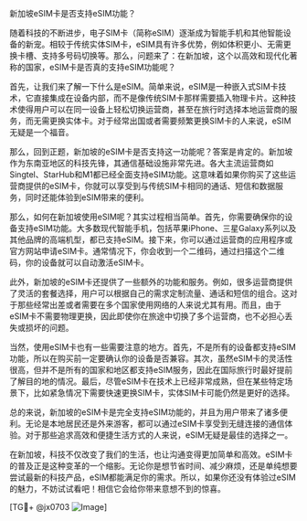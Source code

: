 新加坡eSIM卡是否支持eSIM功能？

随着科技的不断进步，电子SIM卡（简称eSIM）逐渐成为智能手机和其他智能设备的新宠。相较于传统实体SIM卡，eSIM具有许多优势，例如体积更小、无需更换卡槽、支持多号码切换等。那么，问题来了：在新加坡，这个以高效和现代化著称的国家，eSIM卡是否真的支持eSIM功能呢？

首先，让我们来了解一下什么是eSIM。简单来说，eSIM是一种嵌入式SIM卡技术，它直接集成在设备内部，而不是像传统SIM卡那样需要插入物理卡片。这种技术使得用户可以在同一设备上轻松切换运营商，甚至在旅行时选择本地运营商的服务，而无需更换实体卡。对于经常出国或者需要频繁更换SIM卡的人来说，eSIM无疑是一个福音。

那么，回到正题，新加坡的eSIM卡是否支持这一功能呢？答案是肯定的。新加坡作为东南亚地区的科技先锋，其通信基础设施非常先进。各大主流运营商如Singtel、StarHub和M1都已经全面支持eSIM功能。这意味着如果你购买了这些运营商提供的eSIM卡，你就可以享受到与传统SIM卡相同的通话、短信和数据服务，同时还能体验到eSIM带来的便利。

那么，如何在新加坡使用eSIM呢？其实过程相当简单。首先，你需要确保你的设备支持eSIM功能。大多数现代智能手机，包括苹果iPhone、三星Galaxy系列以及其他品牌的高端机型，都已支持eSIM。接下来，你可以通过运营商的应用程序或官方网站申请eSIM卡。通常情况下，你会收到一个二维码，通过扫描这个二维码，你的设备就可以自动激活eSIM卡。

此外，新加坡的eSIM卡还提供了一些额外的功能和服务。例如，很多运营商提供了灵活的套餐选择，用户可以根据自己的需求定制流量、通话和短信的组合。这对于那些经常出差或者需要在多个国家使用网络的人来说尤其有用。而且，由于eSIM卡不需要物理更换，因此即使你在旅途中切换了多个运营商，也不必担心丢失或损坏的问题。

当然，使用eSIM卡也有一些需要注意的地方。首先，不是所有的设备都支持eSIM功能，所以在购买前一定要确认你的设备是否兼容。其次，虽然eSIM卡的灵活性很高，但并不是所有的国家和地区都支持eSIM服务，因此在国际旅行时最好提前了解目的地的情况。最后，尽管eSIM卡在技术上已经非常成熟，但在某些特定场景下，比如紧急情况下需要快速更换SIM卡，实体SIM卡可能仍然是更好的选择。

总的来说，新加坡的eSIM卡是完全支持eSIM功能的，并且为用户带来了诸多便利。无论是本地居民还是外来游客，都可以通过eSIM卡享受到无缝连接的通信体验。对于那些追求高效和便捷生活方式的人来说，eSIM无疑是最佳的选择之一。

在新加坡，科技不仅改变了我们的生活，也让沟通变得更加简单和高效。eSIM卡的普及正是这种变革的一个缩影。无论你是想节省时间、减少麻烦，还是单纯想要尝试最新的科技产品，eSIM都能满足你的需求。所以，如果你还没有体验过eSIM的魅力，不妨试试看吧！相信它会给你带来意想不到的惊喜。

[TG💪+ @jx0703 ![Image](https://github.com/user-attachments/assets/dbca1d08-cadb-493c-b0ec-ad6f7a83f270)]